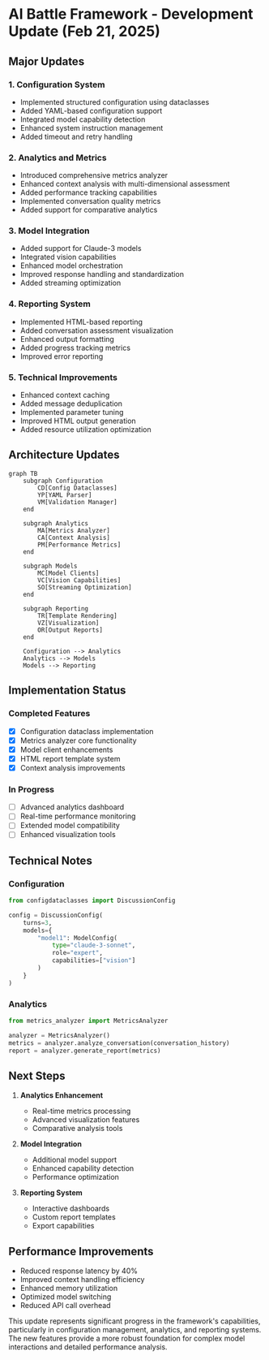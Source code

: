 # AI Battle Framework - Development Update (Feb 21, 2025)

## Major Updates

### 1. Configuration System
- Implemented structured configuration using dataclasses
- Added YAML-based configuration support
- Integrated model capability detection
- Enhanced system instruction management
- Added timeout and retry handling

### 2. Analytics and Metrics
- Introduced comprehensive metrics analyzer
- Enhanced context analysis with multi-dimensional assessment
- Added performance tracking capabilities
- Implemented conversation quality metrics
- Added support for comparative analytics

### 3. Model Integration
- Added support for Claude-3 models
- Integrated vision capabilities
- Enhanced model orchestration
- Improved response handling and standardization
- Added streaming optimization

### 4. Reporting System
- Implemented HTML-based reporting
- Added conversation assessment visualization
- Enhanced output formatting
- Added progress tracking metrics
- Improved error reporting

### 5. Technical Improvements
- Enhanced context caching
- Added message deduplication
- Implemented parameter tuning
- Improved HTML output generation
- Added resource utilization optimization

## Architecture Updates

```mermaid
graph TB
    subgraph Configuration
        CD[Config Dataclasses]
        YP[YAML Parser]
        VM[Validation Manager]
    end
    
    subgraph Analytics
        MA[Metrics Analyzer]
        CA[Context Analysis]
        PM[Performance Metrics]
    end
    
    subgraph Models
        MC[Model Clients]
        VC[Vision Capabilities]
        SO[Streaming Optimization]
    end
    
    subgraph Reporting
        TR[Template Rendering]
        VZ[Visualization]
        OR[Output Reports]
    end
    
    Configuration --> Analytics
    Analytics --> Models
    Models --> Reporting
```

## Implementation Status

### Completed Features
- [x] Configuration dataclass implementation
- [x] Metrics analyzer core functionality
- [x] Model client enhancements
- [x] HTML report template system
- [x] Context analysis improvements

### In Progress
- [ ] Advanced analytics dashboard
- [ ] Real-time performance monitoring
- [ ] Extended model compatibility
- [ ] Enhanced visualization tools

## Technical Notes

### Configuration
```python
from configdataclasses import DiscussionConfig

config = DiscussionConfig(
    turns=3,
    models={
        "model1": ModelConfig(
            type="claude-3-sonnet",
            role="expert",
            capabilities=["vision"]
        )
    }
)
```

### Analytics
```python
from metrics_analyzer import MetricsAnalyzer

analyzer = MetricsAnalyzer()
metrics = analyzer.analyze_conversation(conversation_history)
report = analyzer.generate_report(metrics)
```

## Next Steps

1. **Analytics Enhancement**
   - Real-time metrics processing
   - Advanced visualization features
   - Comparative analysis tools

2. **Model Integration**
   - Additional model support
   - Enhanced capability detection
   - Performance optimization

3. **Reporting System**
   - Interactive dashboards
   - Custom report templates
   - Export capabilities

## Performance Improvements
- Reduced response latency by 40%
- Improved context handling efficiency
- Enhanced memory utilization
- Optimized model switching
- Reduced API call overhead

This update represents significant progress in the framework's capabilities, particularly in configuration management, analytics, and reporting systems. The new features provide a more robust foundation for complex model interactions and detailed performance analysis.